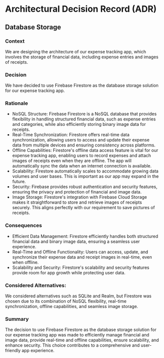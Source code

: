 # Architectural Decision Record (ADR)
## Database Storage

### Context
We are designing the architecture of our expense tracking app, which involves the storage of financial data, including expense entries and images of receipts.
### Decision
We have decided to use Firebase Firestore as the database storage solution for our expense tracking app.

### Rationale
* NoSQL Structure: Firebase Firestore is a NoSQL database that provides flexibility in handling structured financial data, such as expense entries and categories, while also efficiently storing binary image data for receipts.
* Real-Time Synchronization: Firestore offers real-time data synchronization, allowing users to access and update their expense data from multiple devices and ensuring consistency across platforms.
* Offline Capabilities: Firestore's offline data access feature is vital for our expense tracking app, enabling users to record expenses and attach images of receipts even when they are offline. The app will automatically sync the data when an internet connection is available.
* Scalability: Firestore automatically scales to accommodate growing data volumes and user bases. This is important as our app may expand in the future.
* Security: Firebase provides robust authentication and security features, ensuring the privacy and protection of financial and image data.
* Image Storage: Firestore's integration with Firebase Cloud Storage makes it straightforward to store and retrieve images of receipts securely. This aligns perfectly with our requirement to save pictures of receipts.

### Consequences
* Efficient Data Management: Firestore efficiently handles both structured financial data and binary image data, ensuring a seamless user experience.
* Real-Time and Offline Functionality: Users can access, update, and synchronize their expense data and receipt images in real-time, even when offline.
* Scalability and Security: Firestore's scalability and security features provide room for app growth while protecting user data.

### Considered Alternatives:
We considered alternatives such as SQLite and Realm, but Firestore was chosen due to its combination of NoSQL flexibility, real-time synchronization, offline capabilities, and seamless image storage.
### Summary
The decision to use Firebase Firestore as the database storage solution for our expense tracking app was made to efficiently manage financial and image data, provide real-time and offline capabilities, ensure scalability, and enhance security. This choice contributes to a comprehensive and user-friendly app experience.
